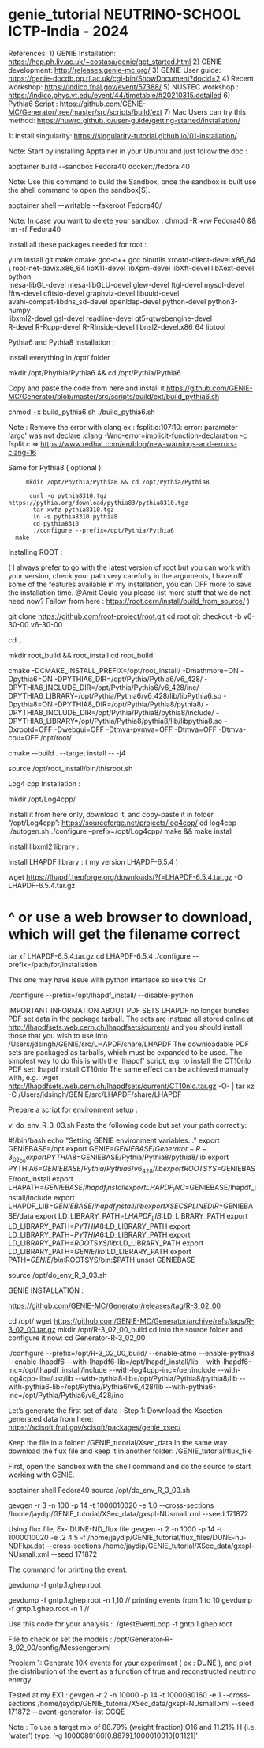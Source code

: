# genie_tutorial NEUTRINO-SCHOOL ICTP-India - 2024 


References:
      1) GENIE Installation: https://hep.ph.liv.ac.uk/~costasa/genie/get_started.html
      2)  GENIE development: http://releases.genie-mc.org/
      3)  GENIE User guide: https://genie-docdb.pp.rl.ac.uk/cgi-bin/ShowDocument?docid=2
      4)  Recent workshop: https://indico.fnal.gov/event/57388/ 
      5) NUSTEC workshop :  https://indico.phys.vt.edu/event/44/timetable/#20210315.detailed
      6) Pythia6 Script : https://github.com/GENIE-MC/Generator/tree/master/src/scripts/build/ext
      7) Mac Users can try this method: https://nuwro.github.io/user-guide/getting-started/installation/


     

      
1: Install singularity: https://singularity-tutorial.github.io/01-installation/


Note: Start by installing Apptainer in your Ubuntu and just follow the doc : 
 
apptainer build --sandbox Fedora40 docker://fedora:40 

Note: Use this command to build the Sandbox, once the sandbox is built use the shell command to open the sandbox[S].  

apptainer shell --writable --fakeroot Fedora40/

Note: In case you want to delete your sandbox : 
chmod -R +rw Fedora40 && rm -rf Fedora40

Install all these packages needed for root : 

yum install git make cmake gcc-c++ gcc binutils xrootd-client-devel.x86_64 \ root-net-davix.x86_64 libX11-devel libXpm-devel libXft-devel libXext-devel python \
mesa-libGL-devel mesa-libGLU-devel glew-devel ftgl-devel mysql-devel \
fftw-devel cfitsio-devel graphviz-devel libuuid-devel \
avahi-compat-libdns_sd-devel openldap-devel python-devel python3-numpy \
libxml2-devel gsl-devel readline-devel qt5-qtwebengine-devel \
R-devel R-Rcpp-devel R-RInside-devel libnsl2-devel.x86_64 libtool

Pythia6 and Pythia8 Installation :

Install everything in /opt/ folder 

mkdir /opt/Phythia/Pythia6 && cd /opt/Pythia/Pythia6

Copy and paste the code from here and install it 
https://github.com/GENIE-MC/Generator/blob/master/src/scripts/build/ext/build_pythia6.sh

chmod  +x build_pythia6.sh 
./build_pythia6.sh 

Note : Remove the error with clang ex : fsplit.c:107:10: error: parameter 'argc' was not declare
 :clang -Wno-error=implicit-function-declaration -c fsplit.c
=> https://www.redhat.com/en/blog/new-warnings-and-errors-clang-16


Same for Pythia8 ( optional ):

         mkdir /opt/Phythia/Pythia8 && cd /opt/Pythia/Pythia8 

          curl -o pythia8310.tgz https://pythia.org/download/pythia83/pythia8310.tgz
           tar xvfz pythia8310.tgz
           ln -s pythia8310 pythia8
           cd pythia8310
           ./configure --prefix=/opt/Pythia/Pythia6 
      make 


Installing ROOT : 

( I always prefer to go with the latest version of root but you can work with your version, check your path very carefully in the arguments, I have off some of the features available in my installation, you can OFF more to save the installation time. @Amit Could you please list more stuff that we do not need now? Fallow from here : https://root.cern/install/build_from_source/  )


git clone https://github.com/root-project/root.git
cd root
git checkout -b v6-30-00 v6-30-00

cd  ..

mkdir  root_build && root_install 
cd  root_build


cmake -DCMAKE_INSTALL_PREFIX=/opt/root_install/ -Dmathmore=ON -Dpythia6=ON -DPYTHIA6_DIR=/opt/Pythia/Pythia6/v6_428/ -DPYTHIA6_INCLUDE_DIR=/opt/Pythia/Pythia6/v6_428/inc/ -DPYTHIA6_LIBRARY=/opt/Pythia/Pythia6/v6_428/lib/libPythia6.so  -Dpythia8=ON -DPYTHIA8_DIR=/opt/Pythia/Pythia8/pythia8/ -DPYTHIA8_INCLUDE_DIR=/opt/Pythia/Pythia8/pythia8/include/ -DPYTHIA8_LIBRARY=/opt/Pythia/Pythia8/pythia8/lib/libpythia8.so -Dxrootd=OFF -Dwebgui=OFF -Dtmva-pymva=OFF -Dtmva=OFF -Dtmva-cpu=OFF /opt/root/

cmake --build . --target install -- -j4 


source /opt/root_install/bin/thisroot.sh
 

Log4 cpp Installation : 

mkdir /opt/Log4cpp/ 

Install it from here only, download it, and copy-paste it in folder “/opt/Log4cpp”: 
https://sourceforge.net/projects/log4cpp/
  cd log4cpp
 ./autogen.sh
./configure –prefix=/opt/Log4cpp/
make && make install 


Install libxml2 library : 



Install LHAPDF library : ( my version LHAPDF-6.5.4 )


wget https://lhapdf.hepforge.org/downloads/?f=LHAPDF-6.5.4.tar.gz -O LHAPDF-6.5.4.tar.gz
# ^ or use a web browser to download, which will get the filename correct
tar xf LHAPDF-6.5.4.tar.gz
cd LHAPDF-6.5.4
./configure --prefix=/path/for/installation

 This one may have issue with python interface so use this Or 

 ./configure --prefix=/opt/lhapdf_install/ --disable-python

IMPORTANT INFORMATION ABOUT PDF SETS
LHAPDF no longer bundles PDF set data in the package tarball.
The sets are instead all stored online at
  http://lhapdfsets.web.cern.ch/lhapdfsets/current/
and you should install those that you wish to use into
  /Users/jdsingh/GENIE/src/LHAPDF/share/LHAPDF
The downloadable PDF sets are packaged as tarballs, which
must be expanded to be used. The simplest way to do this is with
the 'lhapdf' script, e.g. to install the CT10nlo PDF set:
  lhapdf install CT10nlo
The same effect can be achieved manually with, e.g.:
  wget http://lhapdfsets.web.cern.ch/lhapdfsets/current/CT10nlo.tar.gz -O- | tar xz -C /Users/jdsingh/GENIE/src/LHAPDF/share/LHAPDF


Prepare a script for environment setup : 

vi do_env_R_3_03.sh
Paste the following code but set your path correctly: 

#!/bin/bash
echo "Setting GENIE environment variables..."
export GENIEBASE=/opt
export GENIE=$GENIEBASE/Generator-R-3_02_00
export PYTHIA8=$GENIEBASE/Pythia/Pythia8/pythia8/lib
export PYTHIA6=$GENIEBASE/Pythia/Pythia6/v6_428/lib
export ROOTSYS=$GENIEBASE/root_install
export LHAPATH=$GENIEBASE/lhapdf_install
export LHAPDF_INC=$GENIEBASE/lhapdf_install/include
export LHAPDF_LIB=$GENIEBASE/lhapdf_install/lib
export XSECSPLINEDIR=$GENIEBASE/data
export LD_LIBRARY_PATH=$LHAPDF_LIB:$LD_LIBRARY_PATH
export LD_LIBRARY_PATH=$PYTHIA8:$LD_LIBRARY_PATH
export LD_LIBRARY_PATH=$PYTHIA6:$LD_LIBRARY_PATH
export LD_LIBRARY_PATH=$ROOTSYS/lib:$LD_LIBRARY_PATH
export LD_LIBRARY_PATH=$GENIE/lib:$LD_LIBRARY_PATH
export PATH=$GENIE/bin:$ROOTSYS/bin:$PATH
unset GENIEBASE


source /opt/do_env_R_3_03.sh

GENIE INSTALLATION :

https://github.com/GENIE-MC/Generator/releases/tag/R-3_02_00
 
cd /opt/ 
wget https://github.com/GENIE-MC/Generator/archive/refs/tags/R-3_02_00.tar.gz
mkdir /opt/R-3_02_00_build 
cd into the source folder and configure it now: 
cd Generator-R-3_02_00


./configure --prefix=/opt/R-3_02_00_build/ --enable-atmo --enable-pythia8 --enable-lhapdf6 --with-lhapdf6-lib=/opt/lhapdf_install/lib --with-lhapdf6-inc=/opt/lhapdf_install/include --with-log4cpp-inc=/uer/include --with-log4cpp-lib=/usr/lib --with-pythia8-lib=/opt/Pythia/Pythia8/pythia8/lib --with-pythia6-lib=/opt/Pythia/Pythia6/v6_428/lib --with-pythia6-inc=/opt/Pythia/Pythia6/v6_428/inc

 
Let’s generate the first set of data : 
Step 1: Download the Xscetion-generated data from here: https://scisoft.fnal.gov/scisoft/packages/genie_xsec/

Keep the file in a folder: /GENIE_tutorial/Xsec_data 
In the same way download the flux file and keep it in another folder: /GENIE_tutorial/flux_file

 First, open the Sandbox with the shell command and do the source to start working with GENIE. 

apptainer shell Fedora40
source /opt/do_env_R_3_03.sh

gevgen -r 3 -n 100 -p 14 -t 1000010020 -e 1.0 --cross-sections /home/jaydip/GENIE_tutorial/XSec_data/gxspl-NUsmall.xml --seed 171872

Using flux file, Ex- DUNE-ND_flux file 
gevgen -r 2 -n 1000 -p 14 -t 1000010020 -e .2 4.5 -f /home/jaydip/GENIE_tutorial/flux_files/DUNE-nu-NDFlux.dat --cross-sections /home/jaydip/GENIE_tutorial/XSec_data/gxspl-NUsmall.xml --seed 171872



The command for printing the event.

  gevdump -f gntp.1.ghep.root
  
   gevdump -f gntp.1.ghep.root -n 1,10   //           printing events from 1 to 10 
    gevdump -f gntp.1.ghep.root -n 1     //  

   Use this code for your analysis : 
      ./gtestEventLoop -f gntp.1.ghep.root

File to check or set the models : 
/opt/Generator-R-3_02_00/config/Messenger.xml


  Problem 1: Generate 10K events for your experiment ( ex : DUNE ), and plot the distribution of the event as a function of true and reconstructed neutrino energy. 

Tested at my EX1 : gevgen -r 2 -n 10000 -p 14 -t 1000080160 -e 1 --cross-sections /home/jaydip/GENIE_tutorial/XSec_data/gxspl-NUsmall.xml --seed 171872 --event-generator-list CCQE

Note : To use a target mix of 88.79% (weight fraction) O16 and 11.21% H (i.e. ‘water’) type: ‘-g 1000080160[0.8879],1000010010[0.1121]’
 


